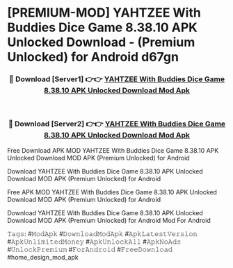 # [PREMIUM-MOD] YAHTZEE With Buddies Dice Game 8.38.10 APK Unlocked Download - (Premium Unlocked) for Android d67gn



<div align="center">
<h3>🔴 Download [Server1] 👉👉 <a href="https://momento.my/?title=YAHTZEE_With_Buddies_Dice_Game_8.38.10_APK_Unlocked_Download">YAHTZEE With Buddies Dice Game 8.38.10 APK Unlocked Download Mod Apk</a></h3><br>

<h3>🔴 Download [Server2] 👉👉 <a href="https://momento.my/?title=YAHTZEE_With_Buddies_Dice_Game_8.38.10_APK_Unlocked_Download">YAHTZEE With Buddies Dice Game 8.38.10 APK Unlocked Download Mod Apk</a></h3>
</div>



Free Download APK MOD YAHTZEE With Buddies Dice Game 8.38.10 APK Unlocked Download MOD APK (Premium Unlocked) for Android

Download YAHTZEE With Buddies Dice Game 8.38.10 APK Unlocked Download MOD APK (Premium Unlocked) for Android

Free APK MOD YAHTZEE With Buddies Dice Game 8.38.10 APK Unlocked Download MOD APK (Premium Unlocked) for Android

Download YAHTZEE With Buddies Dice Game 8.38.10 APK Unlocked Download MOD APK (Premium Unlocked) for Android Mod For Android

𝚃𝚊𝚐𝚜: #𝙼𝚘𝚍𝙰𝚙𝚔 #𝙳𝚘𝚠𝚗𝚕𝚘𝚊𝚍𝙼𝚘𝚍𝙰𝚙𝚔 #𝙰𝚙𝚔𝙻𝚊𝚝𝚎𝚜𝚝𝚅𝚎𝚛𝚜𝚒𝚘𝚗 #𝙰𝚙𝚔𝚄𝚗𝚕𝚒𝚖𝚒𝚝𝚎𝚍𝙼𝚘𝚗𝚎𝚢 #𝙰𝚙𝚔𝚄𝚗𝚕𝚘𝚌𝚔𝙰𝚕𝚕 #𝙰𝚙𝚔𝙽𝚘𝙰𝚍𝚜 #𝚄𝚗𝚕𝚘𝚌𝚔𝙿𝚛𝚎𝚖𝚒𝚞𝚖 #𝙵𝚘𝚛𝙰𝚗𝚍𝚛𝚘𝚒𝚍 #𝙵𝚛𝚎𝚎𝙳𝚘𝚠𝚗𝚕𝚘𝚊𝚍 #home_design_mod_apk
